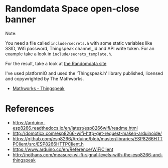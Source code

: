 # Randomdata Space open-close banner

Note:

You need a file called `include/secrets.h` with some static variables like SSID, Wifi password, Thingspeak channel_id and API write token. For an example take a look in `include/secrets_template.h`.

For the result, take a look at [the Randomdata site](https://randomdata.nl)

I've used platformIO and used the 'Thingspeak.h' library published, licensed and copywrighted by The Mathworks.
  * [Mathworks - Thingspeak](https://mathworks.com/help/thingspeak/index.html)

# References
 * https://arduino-esp8266.readthedocs.io/en/latest/esp8266wifi/readme.html
 * http://domoticx.com/esp8266-wifi-http-get-request-maken-arduinoide/
 * https://github.com/esp8266/Arduino/blob/master/libraries/ESP8266HTTPClient/src/ESP8266HTTPClient.h
 * https://www.arduino.cc/en/Reference/WiFiClient
 * http://nothans.com/measure-wi-fi-signal-levels-with-the-esp8266-and-thingspeak